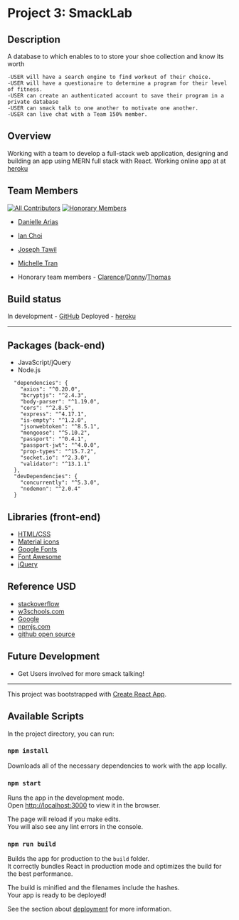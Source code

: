 # Project 3: SmackLab

## Description

A database to which enables to to store your shoe collection and know its worth

```
-USER will have a search engine to find workout of their choice.
-USER will have a questionaire to determine a program for their level of fitness.
-USER can create an authenticated account to save their program in a private database
-USER can smack talk to one another to motivate one another.
-USER can live chat with a Team 150% member.
```

## Overview

Working with a team to develop a full-stack web application, designing and building an app using MERN full stack with React. Working online app at at [heroku](https://smacklab.herokuapp.com)

## Team Members

[![All Contributors](https://img.shields.io/badge/contributors-4-yellow)](#contributors-)
[![Honorary Members](https://img.shields.io/badge/honorary-3-brightgreen)](#honorary-)

- [Danielle Arias](https://github.com/ichoi21)
- [Ian Choi](https://github.com/ichoi21)
- [Joseph Tawil](https://github.com/ichoi21)
- [Michelle Tran](https://github.com/ichoi21)

- Honorary team members - [Clarence](https://github.com/kleranscoding)/[Donny](https://github.com/donaldvallejo)/[Thomas](https://github.com/ts22082)

## Build status

In development - [GitHub](https://github.com/ichoi21/SmackLab)
Deployed - [heroku](https://smacklab.herokuapp.com/)

<hr>

## Packages (back-end)

- JavaScript/jQuery
- Node.js

```
  "dependencies": {
    "axios": "^0.20.0",
    "bcryptjs": "^2.4.3",
    "body-parser": "^1.19.0",
    "cors": "^2.8.5",
    "express": "^4.17.1",
    "is-empty": "^1.2.0",
    "jsonwebtoken": "^8.5.1",
    "mongoose": "^5.10.2",
    "passport": "^0.4.1",
    "passport-jwt": "^4.0.0",
    "prop-types": "^15.7.2",
    "socket.io": "^2.3.0",
    "validator": "^13.1.1"
  },
  "devDependencies": {
    "concurrently": "^5.3.0",
    "nodemon": "^2.0.4"
  }
```

## Libraries (front-end)

- [HTML/CSS](https://w3schools.com)
- [Material icons](https://material.io/)
- [Google Fonts](https://fonts.google.com/)
- [Font Awesome](https://fontawesome.com/start)
- [jQuery](https://code.jquery.com/)

## Reference USD

- [stackoverflow](https://stackoverflow.com/)
- [w3schools.com](https://www.w3schools.com/)
- [Google](www.google.com)
- [npmjs.com](https://www.npmjs.com/)
- [github open source](github.com)

## Future Development

- Get Users involved for more smack talking!

<hr>

This project was bootstrapped with [Create React App](https://github.com/facebook/create-react-app).

## Available Scripts

In the project directory, you can run:

### `npm install`

Downloads all of the necessary dependencies to work with the app locally.

### `npm start`

Runs the app in the development mode.<br />
Open [http://localhost:3000](http://localhost:3000) to view it in the browser.

The page will reload if you make edits.<br />
You will also see any lint errors in the console.

### `npm run build`

Builds the app for production to the `build` folder.<br />
It correctly bundles React in production mode and optimizes the build for the best performance.

The build is minified and the filenames include the hashes.<br />
Your app is ready to be deployed!

See the section about [deployment](https://facebook.github.io/create-react-app/docs/deployment) for more information.
